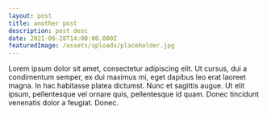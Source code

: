 ```yaml
---
layout: post
title: another post
description: post desc
date: 2021-06-28T14:00:00.000Z
featuredImage: /assets/uploads/placeholder.jpg
---
```

Lorem ipsum dolor sit amet, consectetur adipiscing elit. Ut cursus, dui a condimentum semper, ex dui maximus mi, eget dapibus leo erat laoreet magna. In hac habitasse platea dictumst. Nunc et sagittis augue. Ut elit ipsum, pellentesque vel ornare quis, pellentesque id quam. Donec tincidunt venenatis dolor a feugiat. Donec.